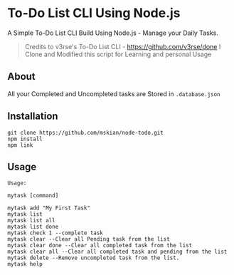 # To-Do List CLI Using Node.js

<p>A Simple To-Do List CLI Build Using Node.js - Manage your Daily Tasks.<p>

> Credits to v3rse's To-Do List CLI - https://github.com/v3rse/done I Clone and Modified this script for Learning and personal Usage

## About

All your Completed and Uncompleted tasks are Stored in `.database.json`

## Installation

```
git clone https://github.com/mskian/node-todo.git
npm install
npm link
```

## Usage

```
Usage:
 
mytask [command]
 
mytask add "My First Task" 
mytask list 
mytask list all 
mytask list done 
mytask check 1 --complete task 
mytask clear --Clear all Pending task from the list 
mytask clear done --Clear all completed task from the list 
mytask clear all --Clear all completed task and pending from the list 
mytask delete --Remove uncompleted task from the list. 
mytask help
```
